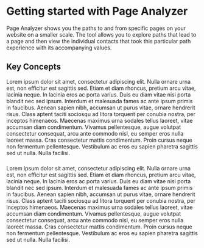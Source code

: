 <h1 id="getting-started">Getting started with Page Analyzer</h1>
Page Analyzer shows you the paths to and from specific pages on your website on a smaller scale.
The tool allows you to explore paths that lead to a page and then view the individual contacts that took this particular path experience with its accompanying values.

<h2 id="key-concept">Key Concepts</h2>
Lorem ipsum dolor sit amet, consectetur adipiscing elit. Nulla ornare urna est, non efficitur est sagittis sed. Etiam et diam rhoncus, pretium arcu vitae, lacinia neque. In lacinia eros ac porta varius. Duis eu diam vitae nisi porta blandit nec sed ipsum. Interdum et malesuada fames ac ante ipsum primis in faucibus. Aenean sapien nibh, accumsan ut purus vitae, ornare hendrerit risus. Class aptent taciti sociosqu ad litora torquent per conubia nostra, per inceptos himenaeos. Maecenas maximus urna sodales tellus laoreet, vitae accumsan diam condimentum. Vivamus pellentesque, augue volutpat consectetur consequat, arcu ante commodo nisl, eu semper eros nulla laoreet massa. Cras consectetur mattis condimentum. Proin cursus neque non fermentum pellentesque. Vestibulum ac eros eu sapien pharetra sagittis sed ut nulla. Nulla facilisi.

<h3 id="visualization-walkthrough"></h3>
Lorem ipsum dolor sit amet, consectetur adipiscing elit. Nulla ornare urna est, non efficitur est sagittis sed. Etiam et diam rhoncus, pretium arcu vitae, lacinia neque. In lacinia eros ac porta varius. Duis eu diam vitae nisi porta blandit nec sed ipsum. Interdum et malesuada fames ac ante ipsum primis in faucibus. Aenean sapien nibh, accumsan ut purus vitae, ornare hendrerit risus. Class aptent taciti sociosqu ad litora torquent per conubia nostra, per inceptos himenaeos. Maecenas maximus urna sodales tellus laoreet, vitae accumsan diam condimentum. Vivamus pellentesque, augue volutpat consectetur consequat, arcu ante commodo nisl, eu semper eros nulla laoreet massa. Cras consectetur mattis condimentum. Proin cursus neque non fermentum pellentesque. Vestibulum ac eros eu sapien pharetra sagittis sed ut nulla. Nulla facilisi.